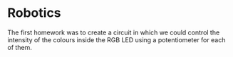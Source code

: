 # Robotics

The first homework was to create a circuit in which we could control the intensity of the colours inside the RGB LED
using a potentiometer for each of them.
